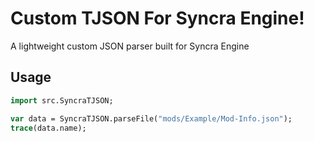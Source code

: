 # Custom TJSON For Syncra Engine!

A lightweight custom JSON parser built for Syncra Engine

## Usage

```haxe
import src.SyncraTJSON;

var data = SyncraTJSON.parseFile("mods/Example/Mod-Info.json");
trace(data.name);
